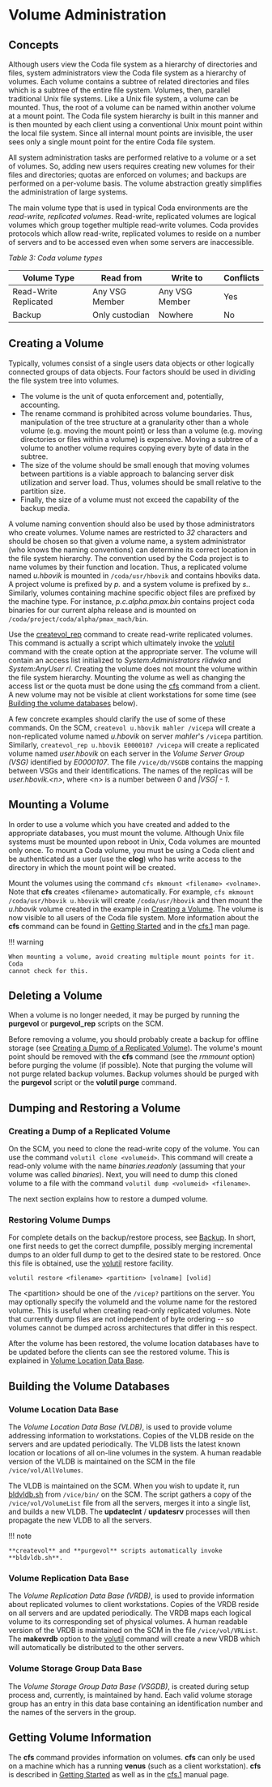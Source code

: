 # Volume Administration

## Concepts

Although users view the Coda file system as a hierarchy of directories and
files, system administrators view the Coda file system as a hierarchy of
volumes.  Each volume contains a subtree of related directories and files which
is a subtree of the entire file system.  Volumes, then, parallel traditional
Unix file systems.  Like a Unix file system, a volume can be mounted.  Thus,
the root of a volume can be named within another volume at a mount point.  The
Coda file system hierarchy is built in this manner and is then mounted by each
client using a conventional Unix mount point within the local file system.
Since all internal mount points are invisible, the user sees only a single
mount point for the entire Coda file system.

All system administration tasks are performed relative to a volume or a set of
volumes.  So, adding new users requires creating new volumes for their files
and directories;  quotas are enforced on volumes; and backups are performed on
a per-volume basis.  The volume abstraction greatly simplifies the
administration of large systems.

The main volume type that is used in typical Coda environments are the
_read-write, replicated volumes_.  Read-write, replicated volumes are logical
volumes which group together multiple read-write volumes.  Coda provides
protocols which allow read-write, replicated volumes to reside on a number of
servers and to be accessed even when some servers are inaccessible.

_Table 3: Coda volume types_

| Volume Type | Read from | Write to | Conflicts |
| ----------- | --------- | -------- | --------- |
| Read-Write Replicated | Any VSG Member | Any VSG Member | Yes |
| Backup | Only custodian | Nowhere | No |

## Creating a Volume

Typically, volumes consist of a single users data objects or other logically
connected groups of data objects.  Four factors should be used in dividing the
file system tree into volumes.

- The volume is the unit of quota enforcement and, potentially, accounting.
- The rename command is prohibited across volume boundaries.  Thus,
  manipulation of the tree structure at a granularity other than a whole volume
  (e.g. moving the mount point) or less than a volume (e.g. moving directories
  or files within a volume) is expensive.  Moving a subtree of a volume to
  another volume requires copying every byte of data in the subtree.
- The size of the volume should be small enough that moving volumes between
  partitions is a viable approach to balancing server disk utilization and
  server load.  Thus, volumes should be small relative to the partition size.
- Finally, the size of a volume must not exceed the capability of the backup
  media.

A volume naming convention should also be used by those administrators who
create volumes.  Volume names are restricted to _32_ characters and should be
chosen so that given a volume name, a system administrator (who knows the
naming conventions) can determine its correct location in the file system
hierarchy.  The convention used by the Coda project is to name volumes by their
function and location.  Thus, a replicated volume named _u.hbovik_ is mounted
in `/coda/usr/hbovik` and contains hboviks data.  A project volume is prefixed
by _p._ and a system volume is prefixed by _s._.  Similarly, volumes containing
machine specific object files are prefixed by the machine type.  For instance,
_p.c.alpha.pmax.bin_ contains project coda binaries for our current alpha
release and is mounted on `/coda/project/coda/alpha/pmax_mach/bin`.

Use the [createvol_rep](../manpages/createvol_rep.8.md) command to create
read-write replicated volumes.  This command is actually a script which
ultimately invoke the [volutil](../manpages/volutil.8.md) command with the
create option at the appropriate server.  The volume will contain an access
list initialized to _System:Administrators rlidwka_ and _System:AnyUser rl_.
Creating the volume does not mount the volume within the file system hierarchy.
Mounting the volume as well as changing the access list or the quota must be
done using the [cfs](../manpages/cfs.1.md) command from a client.  A new volume
may not be visible at client workstations for some time (see [Building the
volume databases](#building-the-volume-databases) below).

A few concrete examples should clarify the use of some of these commands. On
the SCM, `createvol u.hbovik mahler /vicepa` will create a non-replicated
volume named _u.hbovik_ on server _mahler_'s `/vicepa` partition. Similarly,
`createvol_rep u.hbovik E0000107 /vicepa` will create a replicated volume named
_user.hbovik_ on each server in the _Volume Server Group (VSG)_ identified by
_E0000107_.  The file `/vice/db/VSGDB` contains the mapping between VSGs and
their identifications. The names of the replicas will be
_user.hbovik.&lt;n&gt;_, where &lt;n&gt; is a number between _0_ and _|VSG| - 1_.

## Mounting a Volume

In order to use a volume which you have created and added to the appropriate
databases, you must mount the volume.  Although Unix file systems must be
mounted upon reboot in Unix, Coda volumes are mounted only once.  To mount a
Coda volume, you must be using a Coda client and be authenticated as a user
(use the **clog**) who has write access to the directory in which the mount
point will be created.

Mount the volumes using the command `cfs mkmount <filename> <volname>`. Note
that **cfs** creates &lt;filename&gt; automatically.  For example, `cfs mkmount
/coda/usr/hbovik u.hbovik` will create `/coda/usr/hbovik` and then mount the
_u.hbovik_ volume created in the example in
[Creating a Volume](#creating-a-volume).  The volume is now visible to all
users of the Coda file system.  More information about the **cfs** command can
be found in [Getting Started](getting_started.md) and in the
[cfs.1](../manpages/cfs.1.md) man page.

!!! warning

    When mounting a volume, avoid creating multiple mount points for it.  Coda
    cannot check for this.

## Deleting a Volume

When a volume is no longer needed, it may be purged by running the **purgevol**
or **purgevol_rep** scripts on the SCM.

Before removing a volume, you should probably create a backup for offline
storage (see
[Creating a Dump of a Replicated
Volume](#creating-a-dump-of-a-replicated-volume)).  The
volume's mount point should be removed with the **cfs** command (see the
_rmmount_ option) before purging the volume (if possible).  Note that purging
the volume will not purge related backup volumes.  Backup volumes should be
purged with the **purgevol** script or the **volutil purge** command.

## Dumping and Restoring a Volume

### Creating a Dump of a Replicated Volume

On the SCM, you need to clone the read-write copy of the volume.  You can use
the command `volutil clone <volumeid>`.  This command will create a read-only
volume with the name _binaries.readonly_ (assuming that your volume was called
_binaries_).  Next, you will need to dump this cloned volume to a file with the
command `volutil dump <volumeid> <filename>`.

The next section explains how to restore a dumped volume.

### Restoring Volume Dumps

For complete details on the backup/restore process, see [Backup](backup.md).
In short, one first needs to get the correct dumpfile, possibly merging
incremental dumps to an older full dump to get to the desired state to be
restored. Once this file is obtained, use the [volutil](../manpages/volutil.8.md)
restore facility.

    volutil restore <filename> <partition> [volname] [volid]

The &lt;partition&gt; should be one of the `/vicep?` partitions on the server.
You may optionally specify the volumeId and the volume name for the restored
volume. This is useful when creating read-only replicated volumes.  Note that
currently dump files are not independent of byte ordering -- so volumes cannot
be dumped across architectures that differ in this respect.

After the volume has been restored, the volume location databases have to be
updated before the clients can see the restored volume. This is explained in
[Volume Location Data Base](#volume-location-data-base).

## Building the Volume Databases

### Volume Location Data Base

The _Volume Location Data Base (VLDB)_, is used to provide volume addressing
information to workstations.  Copies of the VLDB reside on the servers and are
updated periodically.  The VLDB lists the latest known location or locations of
all on-line volumes in the system. A human readable version of the VLDB is
maintained on the SCM in the file `/vice/vol/AllVolumes`.

The VLDB is maintained on the SCM. When you wish to update it, run
[bldvldb.sh](../manpages/bldvldb.sh.8.md) from `/vice/bin/` on the SCM.  The
script gathers a copy of the `/vice/vol/VolumeList` file from all the servers,
merges it into a single list, and builds a new VLDB. The **updateclnt** /
**updatesrv** processes will then propagate the new VLDB to all the servers.

!!! note

    **createvol** and **purgevol** scripts automatically invoke **bldvldb.sh**.

### Volume Replication Data Base

The _Volume Replication Data Base (VRDB)_, is used to provide information about
replicated volumes to client workstations.  Copies of the VRDB reside on all
servers and are updated periodically.  The VRDB maps each logical volume to its
corresponding set of physical volumes.  A human readable version of the VRDB is
maintained on the SCM in the file `/vice/vol/VRList`.  The **makevrdb** option
to the [volutil](../manpages/volutil.8.md) command will create a new VRDB which
will automatically be distributed to the other servers.

### Volume Storage Group Data Base

The _Volume Storage Group Data Base (VSGDB)_, is created during setup process
and, currently, is maintained by hand.  Each valid volume storage group has an
entry in this data base containing an identification number and the names of
the servers in the group.

## Getting Volume Information

The **cfs** command provides information on volumes. **cfs** can only be used
on a machine which has a running **venus** (such as a client workstation).
**cfs** is described in [Getting Started](getting_started.md) as well as in the
[cfs.1](../manpages/cfs.1.md) manual page.
